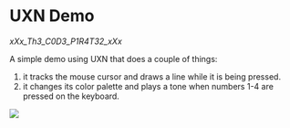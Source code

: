 # UXN Demo
*xXx_Th3_C0D3_P1R4T32_xXx*

A simple demo using UXN that does a couple of things:
1. it tracks the mouse cursor and draws a line while it is being pressed.
2. it changes its color palette and plays a tone when numbers 1-4 are pressed on the keyboard.































































































![](https://media.istockphoto.com/id/513921039/photo/illustration-of-a-oool-yellow-smiley-with-sunglasses.jpg?s=612x612&w=0&k=20&c=hhVQxXTUhmcZLv2QrZ2WE2p7inzxQIA5H6XP8jPrQXw=)

